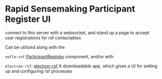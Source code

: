 # Rapid Sensemaking Participant Register UI

connect to this server with a websocket, and stand up a page to accept user registrations for rsf contactables

Can be utilized along with the 

`noflo-rsf` [ParticipantRegister](https://github.com/rapid-sensemaking-framework/noflo-rsf/blob/master/components/ParticipantRegister.js) component, and/or with

`electron-rsf`: [electron-rsf](https://github.com/rapid-sensemaking-framework/rsf-electron) A downloadable app, which gives a UI for setting up and configuring rsf processes


